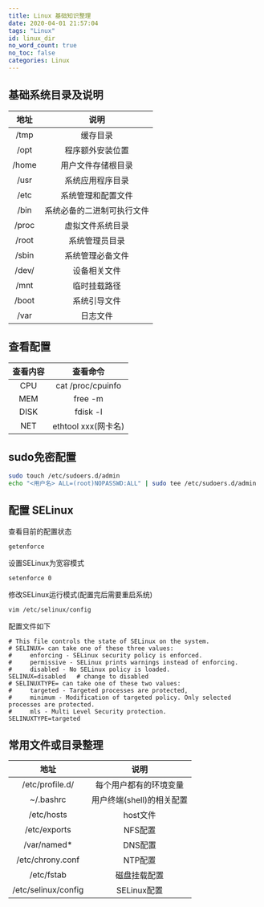 ```yaml
---
title: Linux 基础知识整理
date: 2020-04-01 21:57:04
tags: "Linux"
id: linux_dir
no_word_count: true
no_toc: false
categories: Linux
---
```


## 基础系统目录及说明

|地址|说明|
|:---:|:---:|
|/tmp|缓存目录|
|/opt|程序额外安装位置|
|/home|用户文件存储根目录|
|/usr|系统应用程序目录|
|/etc|系统管理和配置文件|
|/bin|系统必备的二进制可执行文件|
|/proc|虚拟文件系统目录|
|/root|系统管理员目录|
|/sbin|系统管理必备文件|
|/dev/|设备相关文件|
|/mnt|临时挂载路径|
|/boot|系统引导文件|
|/var|日志文件|

## 查看配置

|查看内容|查看命令|
|:---:|:---:|
|CPU|cat /proc/cpuinfo|
|MEM|free -m|
|DISK|fdisk -l|
|NET|ethtool xxx(网卡名)|

## sudo免密配置

```bash
sudo touch /etc/sudoers.d/admin
echo "<用户名> ALL=(root)NOPASSWD:ALL" | sudo tee /etc/sudoers.d/admin
```

## 配置 SELinux

查看目前的配置状态

```bash
getenforce
```

设置SELinux为宽容模式
```bash
setenforce 0
```

修改SELinux运行模式(配置完后需要重启系统)
```bash
vim /etc/selinux/config
```

配置文件如下
```text
# This file controls the state of SELinux on the system.
# SELINUX= can take one of these three values:
#     enforcing - SELinux security policy is enforced.
#     permissive - SELinux prints warnings instead of enforcing.
#     disabled - No SELinux policy is loaded.
SELINUX=disabled   # change to disabled
# SELINUXTYPE= can take one of these two values:
#     targeted - Targeted processes are protected,
#     minimum - Modification of targeted policy. Only selected processes are protected.
#     mls - Multi Level Security protection.
SELINUXTYPE=targeted
```

## 常用文件或目录整理

|地址|说明|
|:---:|:---:|
|/etc/profile.d/|每个用户都有的环境变量|
|~/.bashrc|用户终端(shell)的相关配置|
|/etc/hosts|host文件|
|/etc/exports|NFS配置|
|/var/named*|DNS配置|
|/etc/chrony.conf|NTP配置|
|/etc/fstab|磁盘挂载配置|
|/etc/selinux/config|SELinux配置|
